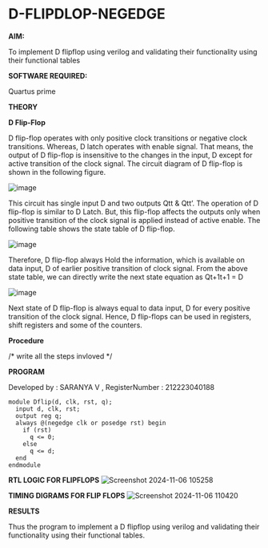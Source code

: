 # D-FLIPDLOP-NEGEDGE

**AIM:**

To implement  D flipflop using verilog and validating their functionality using their functional tables

**SOFTWARE REQUIRED:**

Quartus prime

**THEORY**

**D Flip-Flop**

D flip-flop operates with only positive clock transitions or negative clock transitions. Whereas, D latch operates with enable signal. That means, the output of D flip-flop is insensitive to the changes in the input, D except for active transition of the clock signal. The circuit diagram of D flip-flop is shown in the following figure.

![image](https://github.com/naavaneetha/D-FLIPDLOP-NEGEDGE/assets/154305477/48c81fe8-bc3f-40e7-95e2-519fc155ad51)

This circuit has single input D and two outputs Qtt & Qtt’. The operation of D flip-flop is similar to D Latch. But, this flip-flop affects the outputs only when positive transition of the clock signal is applied instead of active enable. The following table shows the state table of D flip-flop.

![image](https://github.com/naavaneetha/D-FLIPDLOP-NEGEDGE/assets/154305477/e5f3fda7-68ec-4a3a-a0a4-cf6f9cc4ab55)

Therefore, D flip-flop always Hold the information, which is available on data input, D of earlier positive transition of clock signal. From the above state table, we can directly write the next state equation as Qt+1t+1 = D

![image](https://github.com/naavaneetha/D-FLIPDLOP-NEGEDGE/assets/154305477/8592c0d8-2917-4142-91b9-d6c30dd891d2)

Next state of D flip-flop is always equal to data input, D for every positive transition of the clock signal. Hence, D flip-flops can be used in registers, shift registers and some of the counters.

**Procedure**

/* write all the steps invloved */

**PROGRAM**

Developed by : SARANYA V , RegisterNumber : 212223040188

```
module Dflip(d, clk, rst, q);
  input d, clk, rst;
  output reg q;
  always @(negedge clk or posedge rst) begin
    if (rst)
      q <= 0; 
    else
      q <= d; 
  end
endmodule
```

**RTL LOGIC FOR FLIPFLOPS**
![Screenshot 2024-11-06 105258](https://github.com/user-attachments/assets/30606cf7-7c9a-4b81-a621-15b31c65a8d8)


**TIMING DIGRAMS FOR FLIP FLOPS**
![Screenshot 2024-11-06 110420](https://github.com/user-attachments/assets/68101028-795a-42eb-863e-00ca48a82544)


**RESULTS**

Thus the program to implement a D flipflop using verilog and validating their functionality using their functional tables.
